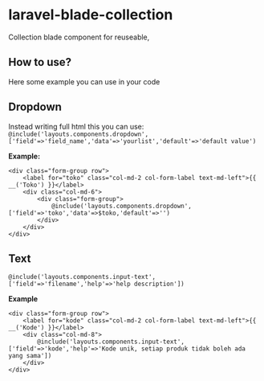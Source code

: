 # laravel-blade-collection
Collection blade component for reuseable, 


## How to use?
Here some example you can use in your code

## Dropdown
Instead writing full html this you can use:
`@include('layouts.components.dropdown',['field'=>'field_name','data'=>'yourlist','default'=>'default value')`

**Example:**

    <div class="form-group row">
        <label for="toko" class="col-md-2 col-form-label text-md-left">{{ __('Toko') }}</label>
        <div class="col-md-6">
            <div class="form-group">
                @include('layouts.components.dropdown',['field'=>'toko','data'=>$toko,'default'=>'')
            </div>
        </div>
    </div>

## Text

`@include('layouts.components.input-text',['field'=>'filename','help'=>'help description'])`

**Example** 

    <div class="form-group row">
        <label for="kode" class="col-md-2 col-form-label text-md-left">{{ __('Kode') }}</label>
        <div class="col-md-8">
            @include('layouts.components.input-text',['field'=>'kode','help'=>'Kode unik, setiap produk tidak boleh ada yang sama'])
        </div>
    </div>
